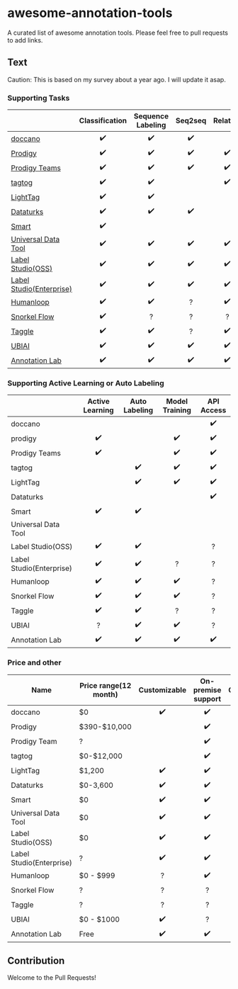 # awesome-annotation-tools

A curated list of awesome annotation tools. Please feel free to pull requests to add links.

## Text

Caution: This is based on my survey about a year ago. I will update it asap.

### Supporting Tasks

|                                                                                                               |   Classification   | Sequence Labeling  |      Seq2seq       |      Relation      |     Dictionary     |       Choice       |
| ------------------------------------------------------------------------------------------------------------- | :----------------: | :----------------: | :----------------: | :----------------: | :----------------: | :----------------: |
| [doccano](https://github.com/doccano/doccano)                                                                 | :heavy_check_mark: | :heavy_check_mark: | :heavy_check_mark: |                    |                    |                    |
| [Prodigy](https://prodi.gy)                                                                                   | :heavy_check_mark: | :heavy_check_mark: | :heavy_check_mark: | :heavy_check_mark: |                    | :heavy_check_mark: |
| [Prodigy Teams](https://support.prodi.gy/t/prodigy-annotation-manager-update-prodigy-scale-prodigy-teams/805) | :heavy_check_mark: | :heavy_check_mark: | :heavy_check_mark: | :heavy_check_mark: |         ?          | :heavy_check_mark: |
| [tagtog](https://www.tagtog.net)                                                                              | :heavy_check_mark: | :heavy_check_mark: |                    | :heavy_check_mark: | :heavy_check_mark: |                    |
| [LightTag](https://www.lighttag.io)                                                                           | :heavy_check_mark: | :heavy_check_mark: |                    |                    |                    |                    |
| [Dataturks](https://dataturks.com)                                                                            | :heavy_check_mark: | :heavy_check_mark: | :heavy_check_mark: |                    |                    |                    |
| [Smart](https://github.com/RTIInternational/SMART)                                                            | :heavy_check_mark: |                    |                    |                    |                    | :heavy_check_mark: |
| [Universal Data Tool](https://universaldatatool.com/)                                                         | :heavy_check_mark: | :heavy_check_mark: | :heavy_check_mark: | :heavy_check_mark: |         ?          | :heavy_check_mark: |
| [Label Studio(OSS)](https://github.com/heartexlabs/label-studio)                                              | :heavy_check_mark: | :heavy_check_mark: | :heavy_check_mark: | :heavy_check_mark: |         ?          | :heavy_check_mark: |
| [Label Studio(Enterprise)](https://www.heartex.ai/)                                                           | :heavy_check_mark: | :heavy_check_mark: | :heavy_check_mark: | :heavy_check_mark: |         ?          | :heavy_check_mark: |
| [Humanloop](https://humanloop.com/)                                                                           | :heavy_check_mark: | :heavy_check_mark: |         ?          | :heavy_check_mark: |         ?          | :heavy_check_mark: |
| [Snorkel Flow](https://snorkel.ai/)                                                                           | :heavy_check_mark: |         ?          |         ?          |         ?          |         ?          | :heavy_check_mark: |
| [Taggle](https://www.nlp.town/taggle/)                                                                        | :heavy_check_mark: | :heavy_check_mark: |         ?          | :heavy_check_mark: |         ?          | :heavy_check_mark: |
| [UBIAI](https://ubiai.tools/)                                                                        | :heavy_check_mark: | :heavy_check_mark: |         :heavy_check_mark:          | :heavy_check_mark: |         :heavy_check_mark:          | ? |
| [Annotation Lab](https://www.johnsnowlabs.com/annotation-lab/)                                                                       | :heavy_check_mark: | :heavy_check_mark: |         :heavy_check_mark:          | :heavy_check_mark: |         :heavy_check_mark:          | :heavy_check_mark:  |

### Supporting Active Learning or Auto Labeling

|                          |  Active Learning   |   Auto Labeling    |   Model Training   |     API Access     |
| ------------------------ | :----------------: | :----------------: | :----------------: | :----------------: |
| doccano                  |                    |                    |                    | :heavy_check_mark: |
| prodigy                  | :heavy_check_mark: |                    | :heavy_check_mark: | :heavy_check_mark: |
| Prodigy Teams            | :heavy_check_mark: |                    | :heavy_check_mark: | :heavy_check_mark: |
| tagtog                   |                    | :heavy_check_mark: | :heavy_check_mark: | :heavy_check_mark: |
| LightTag                 |                    | :heavy_check_mark: | :heavy_check_mark: | :heavy_check_mark: |
| Dataturks                |                    |                    |                    | :heavy_check_mark: |
| Smart                    | :heavy_check_mark: | :heavy_check_mark: |                    |                    |
| Universal Data Tool      |                    |                    |                    |                    |
| Label Studio(OSS)        | :heavy_check_mark: | :heavy_check_mark: |                    |         ?          |
| Label Studio(Enterprise) | :heavy_check_mark: | :heavy_check_mark: |         ?          |         ?          |
| Humanloop                | :heavy_check_mark: | :heavy_check_mark: | :heavy_check_mark: |         ?          |
| Snorkel Flow             | :heavy_check_mark: | :heavy_check_mark: | :heavy_check_mark: |         ?          |
| Taggle                   | :heavy_check_mark: | :heavy_check_mark: |         ?          |         ?          |
| UBIAI                   | ? | :heavy_check_mark: |         :heavy_check_mark:           |         ?          |
| Annotation Lab          | :heavy_check_mark: | :heavy_check_mark:  | :heavy_check_mark: | :heavy_check_mark: |

### Price and other

|   Name                   | Price range(12 month) |    Customizable    | On-premise support |   Collaboration    |        OSS         | Quality Control (e.g. benchmarking, IRR/IAA) |
| ------------------------ | --------------------- | :----------------: | :----------------: | :----------------: | :----------------: | :------------------------------------------: |
| doccano                  | \$0                   | :heavy_check_mark: | :heavy_check_mark: | :heavy_check_mark: | :heavy_check_mark: |                                              |
| Prodigy                  | \$390-$10,000         |                    | :heavy_check_mark: |                    |                    |                                              |
| Prodigy Team             | ?                     |                    | :heavy_check_mark: | :heavy_check_mark: |                    |                                              |
| tagtog                   | \$0-$12,000           |                    | :heavy_check_mark: | :heavy_check_mark: |                    |                                              |
| LightTag                 | \$1,200               | :heavy_check_mark: | :heavy_check_mark: | :heavy_check_mark: |                    |                                              |
| Dataturks                | \$0-3,600             | :heavy_check_mark: | :heavy_check_mark: | :heavy_check_mark: |                    |                                              |
| Smart                    | \$0                   | :heavy_check_mark: | :heavy_check_mark: | :heavy_check_mark: | :heavy_check_mark: |                     IRR                      |
| Universal Data Tool      | \$0                   | :heavy_check_mark: | :heavy_check_mark: | :heavy_check_mark: | :heavy_check_mark: |             Course/Benchmarking              |
| Label Studio(OSS)        | \$0                   | :heavy_check_mark: | :heavy_check_mark: |                    | :heavy_check_mark: |                                              |
| Label Studio(Enterprise) | ?                     | :heavy_check_mark: | :heavy_check_mark: | :heavy_check_mark: |                    |                                              |
| Humanloop                | \$0 - $999            |         ?          | :heavy_check_mark: | :heavy_check_mark: |                    |                                              |
| Snorkel Flow             | ?                     |         ?          |         ?          | :heavy_check_mark: |                    |                                              |
| Taggle                   | ?                     |         ?          |         ?          | :heavy_check_mark: |                    |
| UBIAI                  | \$0 - $1000                     |         :heavy_check_mark:      |         ?          | :heavy_check_mark: |                    |  IAA|
| Annotation Lab         | Free                    | :heavy_check_mark: | :heavy_check_mark: | :heavy_check_mark: |                    | Analytics & IAA|

## Contribution

Welcome to the Pull Requests!
